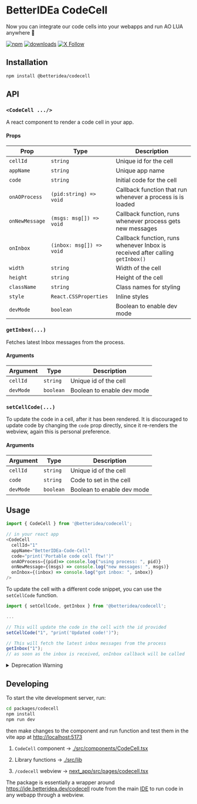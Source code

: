 # BetterIDEa CodeCell

Now you can integrate our code cells into your webapps and run AO LUA anywhere 🎉

[![npm](https://img.shields.io/badge/@betteridea/codecell-npm-red)](https://www.npmjs.com/package/@betteridea/codecell)
[![downloads](https://img.shields.io/npm/dt/@betteridea/codecell?color=red)](https://www.npmjs.com/package/@betteridea/codecell)
[![X Follow](https://img.shields.io/twitter/follow/betteridea_dev)](https://twitter.com/betteridea_dev)


## Installation

```bash
npm install @betteridea/codecell
```

## API

### `<CodeCell .../>`

A react component to render a code cell in your app.

#### Props

| Prop           | Type                     | Description                                                                   |
| -------------- | ------------------------ | ----------------------------------------------------------------------------- |
| `cellId`       | `string`                 | Unique id for the cell                                                        |
| `appName`      | `string`                 | Unique app name                                                               |
| `code`         | `string`                 | Initial code for the cell                                                     |
| `onAOProcess`  | `(pid:string) => void`   | Callback function that run whenever a process is is loaded                    |
| `onNewMessage` | `(msgs: msg[]) => void`  | Callback function, runs whenever process gets new messages                    |
| `onInbox`      | `(inbox: msg[]) => void` | Callback function, runs whenever Inbox is received after calling `getInbox()` |
| `width`        | `string`                 | Width of the cell                                                             |
| `height`       | `string`                 | Height of the cell                                                            |
| `className`    | `string`                 | Class names for styling                                                       |
| `style`        | `React.CSSProperties`    | Inline styles                                                                 |
| `devMode`      | `boolean`                | Boolean to enable dev mode                                                    |


### `getInbox(...)`

Fetches latest Inbox messages from the process.

#### Arguments

| Argument  | Type      | Description                |
| --------- | --------- | -------------------------- |
| `cellId`  | `string`  | Unique id of the cell      |
| `devMode` | `boolean` | Boolean to enable dev mode |

### `setCellCode(...)`

To update the code in a cell, after it has been rendered.
It is discouraged to update code by changing the `code` prop directly, since it re-renders the webview, again this is personal preference.

#### Arguments

| Argument  | Type      | Description                |
| --------- | --------- | -------------------------- |
| `cellId`  | `string`  | Unique id of the cell      |
| `code`    | `string`  | Code to set in the cell    |
| `devMode` | `boolean` | Boolean to enable dev mode |


## Usage

```javascript
import { CodeCell } from '@betteridea/codecell';

// in your react app
<CodeCell
  cellId="1" 
  appName="BetterIDEa-Code-Cell" 
  code="print('Portable code cell ftw!')" 
  onAOProcess={(pid)=> console.log("using process: ", pid)}
  onNewMessage={(msgs) => console.log("new messages: ", msgs)}
  onInbox={(inbox) => console.log("got inbox: ", inbox)}
/>
```

To update the cell with a different code snippet, you can use the `setCellCode` function.

```javascript
import { setCellCode, getInbox } from '@betteridea/codecell';

...

// This will update the code in the cell with the id provided
setCellCode("1", "print('Updated code!')");

// This will fetch the latest inbox messages from the process
getInbox("1");
// as soon as the inbox is received, onInbox callback will be called
```

<details>
<summary>Deprecation Warning</summary>

**runCell() function has been deprecated due to security reasons, since it might be possible anyone can run some mischevious code in your process without you knowing.**

### ~~`runCell(...)`~~ (deprecated due to security reasons)

~~To run the code in a cell, after it has been rendered (optional, since the cell already has a run button)~~

#### ~~Arguments~~

- ~~`cellId` - Unique id of the cell to run~~
- ~~`devMode` - Boolean to enable dev mode~~

```javascript
import { runCell } from '@betteridea/codecell';

...

// This will run whatever code is typed in the cell with the id provided
runCell("1");
```

</details>


## Developing

To start the vite development server, run:

```bash
cd packages/codecell
npm install
npm run dev
```

then make changes to the component and run function and test them in the vite app at [http://localhost:5173](http://localhost:5173)

1. `CodeCell` component -> [./src/components/CodeCell.tsx](https://github.com/betteridea-dev/codecell/blob/main/src/components/codecell.tsx)

2. Library functions -> [./src/lib](https://github.com/betteridea-dev/codecell/tree/main/src/lib)

3. `/codecell` webview -> [next_app/src/pages/codecell.tsx](https://github.com/betteridea-dev/ide/blob/main/next_app/src/pages/codecell.tsx)

The package is essentially a wrapper around https://ide.betteridea.dev/codecell route from the main [IDE](https://ide.betteridea.dev) to run code in any webapp through a webview.
